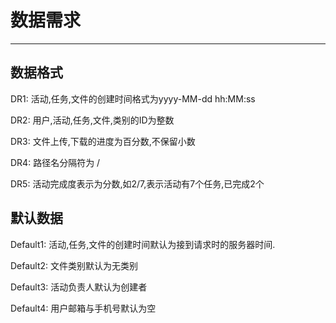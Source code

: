 # 数据需求

---

## 数据格式

DR1: 活动,任务,文件的创建时间格式为yyyy-MM-dd hh:MM:ss

DR2: 用户,活动,任务,文件,类别的ID为整数

DR3: 文件上传,下载的进度为百分数,不保留小数

DR4: 路径名分隔符为 \/

DR5: 活动完成度表示为分数,如2/7,表示活动有7个任务,已完成2个

## 默认数据
Default1: 活动,任务,文件的创建时间默认为接到请求时的服务器时间.

Default2: 文件类别默认为无类别

Default3: 活动负责人默认为创建者

Default4: 用户邮箱与手机号默认为空


